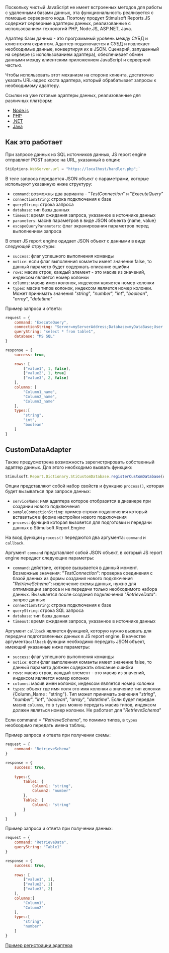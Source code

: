 

Поскольку чистый JavaScript не имеет встроенных методов для работы с удаленными базами данных, эта функциональность реализуется с помощью серверного кода. Поэтому продукт Stimulsoft Reports.JS содержит серверные адаптеры данных, реализованные с использованием технологий PHP, Node.JS, ASP.NET, Java.
 
Адаптер базы данных - это программный уровень между СУБД и клиентским скриптом. Адаптер подключается к СУБД и извлекает необходимые данные, конвертируя их в JSON. Сценарий, запущенный на сервере (с использованием адаптера), обеспечивает обмен данными между клиентским приложением JavaScript и серверной частью.
 
Чтобы использовать этот механизм на стороне клиента, достаточно указать URL-адрес хоста адаптера, который обрабатывает запросы к необходимому адаптеру.

Ссылки на уже готовые адаптеры данных, реализованные для различных платформ:  
* [Node.js](https://github.com/stimulsoft/DataAdapters.JS/tree/main/NodejsDataAdapters)  
* [PHP](https://github.com/stimulsoft/DataAdaptersJS/tree/master/PHPDataAdapters/)  
* [.NET](https://github.com/stimulsoft/DataAdaptersJS/tree/master/NetDataAdapters/)  
* [Java](https://github.com/stimulsoft/DataAdaptersJS/tree/master/JavaDataAdapters/)  

## Как это работает
При запросе данных из SQL источников данных, JS report engine отправляет POST запрос на URL, указанный в опции:  
```js
StiOptions.WebServer.url = "https://localhost/handler.php";`
```

В теле запроса передается JSON объект с параметрами, которые используют указанную ниже структуру:
* `command`: возможны два варианта - "*TestConnection*" и "*ExecuteQuery*"
* `connectionString`: строка подключения к базе
* `queryString`: строка запроса
* `database`: тип базы данных
* `timeout`: время ожидания запроса, указанное в источнике данных
* `parameters`: масив параметров в виде JSON объекта {name, value}
* `escapeQueryParameters`: флаг экранирования параметров перед выполнением запроса

В ответ JS report engine одидает JSON объект с данными в виде следующей структуры:
* `success`: флаг успешного выполнения команды
* `notice`: если флаг выполенния команты имеет значение false, то данный параметр будет содержать описание ошибки
* `rows`: масив строк, каждый элемент - это масив из значений, индексом является номер колонки
* `columns`: масив имен колонок, индексом является номер колонки
* `types`: масив типов колонок, индексом является номер колонки. Может принимать значения "*string*", "*number*", "*int*", "*boolean*", "*array*", "*datetime*"

Пример запроса и ответа:
```js
request = {
    command: "ExecuteQuery",
    connectionString: "Server=myServerAddress;Database=myDataBase;User Id=myUsername;Password=myPassword;",
    queryString: "select * from table1",
    database: "MS SQL"
}

response = {
    success: true,

    rows: [
        ["value1", 1, false],
        ["value2", 1, true]
        ["value3", 2, false]
    ],
    columns: [
        "Column1_name",
        "Column2_name",
        "Column3_name"
    ],
    types:[
        "string",
        "int",
        "boolean"
    ]
}
```
  


## CustomDataAdapter
Также предусмотрена возможность зарегистрировать собственный адаптер данных. Для этого необходимо вызвать функцию:
```js
Stimulsoft.Report.Dictionary.StiCustomDatabase.registerCustomDatabase(options);
```

Опции представляют собой набор свойств и функцию `process()`, которая будет вызываться при запросе данных:
* `serviceName`: имя адаптера которое отобразится в дизанере при создании нового подключения
* `sampleConnectionString`: пример строки подключения который вставиться в форме настройки нового подключения
* `process`: функция которая вызовется для подготовки и передачи данных в Stimulsoft.Report.Engine
            
На вход функции `process()` передаются два аргумента: `command` и `callback`. 

Аргумент `command` представляет собой JSON объект, в который JS report engine передаст следующие параметры:

* `command`: действие, которое вызывается в данный момент. Возможные значения:
    "*TestConnection*": проверка соединения с базой данных из формы создания нового подключения
    "*RetrieveSchema*": извлечение схемы данных, нужно для оптимизации запроса и не передачи только необходимого набора данных. Вызывается после создания подключения
    "*RetrieveData*": запрос данных
* `connectionString`: строка подключения к базе
* `queryString`: строка SQL запроса
* `database`: тип базы данных
* `timeout`: время ожидания запроса, указанное в источнике данных

Аргумент `callback` является функцией, которую нужно вызвать для передачи подготовленных данных в JS report engine. В качестве аргумента`callback` функции необходимо передать JSON объект, имеющий указанные ниже параметры:
* `success`: флаг успешного выполнения команды
* `notice`: если флаг выполенния команты имеет значение false, то данный параметр должен содержать описание ошибки
* `rows`: масив строк, каждый элемент - это масив из значений, индексом является номер колонки
* `columns`: масив имен колонок, индексом является номер колонки
* `types`: объект где имя поля это имя колонки а значение тип колонки {Column_Name : "string"}. Тип может принимать значения "*string*", "*number*", "*int*", "*boolean*", "*array*", "*datetime*". Если будет передан масив `columns`, то в `types` можно передать масив типов, индексом должен являться номер колонки. Не работает для "*RetrieveSchema*"

Если command = "*RetrieveSchema*", то помимо типов, в `types` необходимо передать имена таблиц.

Пример запроса и ответа при получении схемы:
```js
request = {
    command: "RetrieveSchema"
}

response = {
    success: true,
    
    types:{
        Table1: {
            Column1: "string",
            Column2: "number"
        },
        Table2: {
            Column1: "string"
        }
    }
}
```

Пример запроса и ответа при получении данных:
```js
request = {
    command: "RetrieveData",
    queryString: "Table1"
}

response = {
    success: true,
    
    rows: [
        ["value1", 1],
        ["value2", 1]
        ["value3", 2]
    ],
    columns:[
        "Column1",
        "Column2"
    ],
    types:[
        "string",
        "number"
    ]
}
```

[Пример регистрации адаптера](https://github.com/stimulsoft/Samples-JS/blob/master/JavaScript/Working%20with%20report%20designer/08.%20Custom%20DataAdapter.html)
